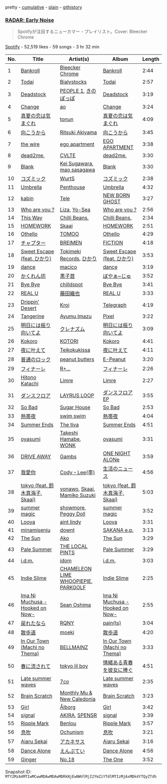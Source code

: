 pretty - [cumulative](/playlists/cumulative/37i9dQZF1DX4OR8pnFkwhR.md) - [plain](/playlists/plain/37i9dQZF1DX4OR8pnFkwhR) - [githistory](https://github.githistory.xyz/mackorone/spotify-playlist-archive/blob/main/playlists/plain/37i9dQZF1DX4OR8pnFkwhR)

### [RADAR: Early Noise ](https://open.spotify.com/playlist/37i9dQZF1DX4OR8pnFkwhR)

> Spotifyが注目するニューカマー・プレイリスト。Cover: Bleecker Chrome

[Spotify](https://open.spotify.com/user/spotify) - 52,519 likes - 59 songs - 3 hr 32 min

| No. | Title | Artist(s) | Album | Length |
|---|---|---|---|---|
| 1 | [Bankroll](https://open.spotify.com/track/1SPqbcSQ1YwORDxbZCouco) | [Bleecker Chrome](https://open.spotify.com/artist/63F60S2TQ5VC0KLx8dWNc8) | [Bankroll](https://open.spotify.com/album/3C5ywR5fla0iOLyoyBXqKj) | 2:44 |
| 2 | [Todai](https://open.spotify.com/track/6O75NV4KyMzh47TS9Zow5m) | [Bialystocks](https://open.spotify.com/artist/3y24PAHjsJ3rWvMWERM7Oe) | [Todai](https://open.spotify.com/album/4hE6Ux4bskxZzUV7HKbIES) | 2:57 |
| 3 | [Deadstock](https://open.spotify.com/track/1h3XEx3bmfIARIJQqE3NA5) | [PEOPLE 1](https://open.spotify.com/artist/2llRPLPOCvnAiUozItvPsU), [きのぽっぽ](https://open.spotify.com/artist/7wELjvjV3KJdFtxYlZ5bhf) | [Deadstock](https://open.spotify.com/album/4Z9igjlzrOpnidH6MwRhEc) | 3:19 |
| 4 | [Change](https://open.spotify.com/track/2FM1aNnqVfUsBkyTcxQmVm) | [ao](https://open.spotify.com/artist/5NUhVvh0ERaLUcVqbUfDhK) | [Change](https://open.spotify.com/album/7ybRhDFyFV9bRXMIGW6wbl) | 3:24 |
| 5 | [真夏の恋は気まぐれ](https://open.spotify.com/track/3DYLsJ0hAzbVGCOIWN011L) | [tonun](https://open.spotify.com/artist/4eF1tYcUa9voNDX7xVTrZG) | [真夏の恋は気まぐれ](https://open.spotify.com/album/6B0YhBGykGrRAfkgCe2ODk) | 4:09 |
| 6 | [向こうから](https://open.spotify.com/track/1FVA1zzhSi7U7SwTIidQeC) | [Ritsuki Akiyama](https://open.spotify.com/artist/2RyFl8CsXJDOd4hnh3RRE9) | [向こうから](https://open.spotify.com/album/6jH9JpnMI6GmtHZYAjoacR) | 3:45 |
| 7 | [the wire](https://open.spotify.com/track/1YcIUoRRC2gtPa5HN87idh) | [ego apartment](https://open.spotify.com/artist/20SNDAIdUW3fjTA14UvSj4) | [EGO APARTMENT](https://open.spotify.com/album/2eY4Vn0kpCGAIg58PlT8yB) | 3:38 |
| 8 | [dead2me.](https://open.spotify.com/track/0NsnAcdO7vVrQgPH6SoiF3) | [CVLTE](https://open.spotify.com/artist/3IVZ4DbJgnhOtXQruNdomA) | [dead2me.](https://open.spotify.com/album/6UaYSCrPhRj92JDySXKFc7) | 3:30 |
| 9 | [Blank](https://open.spotify.com/track/4b0RQRCxvOa7qifoVPZ7NM) | [Kei Sugawara](https://open.spotify.com/artist/7xlTOxmnztZVNgoPlMV6YS), [mao sasagawa](https://open.spotify.com/artist/4ZqPdBTOiHdOUnv40Wqpy8) | [Blank](https://open.spotify.com/album/5KKgfaPcmsuYRSbS1YmuvM) | 3:30 |
| 10 | [コズミック](https://open.spotify.com/track/2wIGnFXppV7dbp8I1bmA9B) | [WurtS](https://open.spotify.com/artist/6oued35Hkg7GIEXqVfBrQK) | [コズミック](https://open.spotify.com/album/5XhlBoKq69TkOtXF8uN6CA) | 2:38 |
| 11 | [Umbrella](https://open.spotify.com/track/7okiGeaZtMAjH5YnYY5CIf) | [Penthouse](https://open.spotify.com/artist/50QaWH5OLY3Pkt1XNCGk6L) | [Umbrella](https://open.spotify.com/album/6G8DaKmaUuwZmOVOYUHP5C) | 4:32 |
| 12 | [kabin](https://open.spotify.com/track/4jUywzQdvP3CJjJ4BfeDif) | [Tele](https://open.spotify.com/artist/2DesRdo7rppo0VC8cR3vsf) | [NEW BORN GHOST](https://open.spotify.com/album/0iRuZp1ClTJ1HIKPihHv8s) | 3:27 |
| 13 | [Who are you ?](https://open.spotify.com/track/5BbgSQt406V1N0G3S7sYWs) | [Liza](https://open.spotify.com/artist/2lt6QQR32fKGBooeTvd2wd), [Yo\-Sea](https://open.spotify.com/artist/0ayU6CR43tInomJqB9JfRw) | [Who are you ?](https://open.spotify.com/album/1itmOBTEkREB9z5WCRRfJX) | 2:56 |
| 14 | [This Way](https://open.spotify.com/track/3kvSdSr7h0KOn7FDFhAXLT) | [Chilli Beans.](https://open.spotify.com/artist/48apiuEaHdddhdRvfFjPB7) | [Chilli Beans.](https://open.spotify.com/album/4eAn8XoBrzPRhzNGTctv4O) | 2:34 |
| 15 | [HOMEWORK](https://open.spotify.com/track/0gq75lykNVUk0zaHVruLGB) | [Skaai](https://open.spotify.com/artist/4L05lOQs0iZSVhrnnqS66E) | [HOMEWORK](https://open.spotify.com/album/30ZEBL5NnWPGAwd80jEsHG) | 2:51 |
| 16 | [Othello](https://open.spotify.com/track/4TAnJMwy3dFjRMyYsvQ9Fh) | [TOMOO](https://open.spotify.com/artist/6rm1uaZjykvKCobTzRPs35) | [Othello](https://open.spotify.com/album/3i2MhTc7yo7UNtpSSP3Lzp) | 4:29 |
| 17 | [チャプター](https://open.spotify.com/track/5YyWqhhN1JEn7F2cqDUMQO) | [BREIMEN](https://open.spotify.com/artist/3SasVdv6zvCEY29rst8PBU) | [FICTION](https://open.spotify.com/album/2uCfgTfS5gVxOD1YFiebuE) | 4:18 |
| 18 | [Sweet Escape \(feat\. ひかり\)](https://open.spotify.com/track/6Whj4AAx1Y2xSCJhpRvTpt) | [Tokimeki Records](https://open.spotify.com/artist/73vrL9RiKlSaQFo2izavC1), [ひかり](https://open.spotify.com/artist/7FqXFvzwNYVhW12u5O3yUc) | [Sweet Escape \(feat\. ひかり\)](https://open.spotify.com/album/6QWulBLmOcERqXcs2tSxh6) | 3:53 |
| 19 | [dance](https://open.spotify.com/track/4vURlCR65nymieanZFI26k) | [macico](https://open.spotify.com/artist/3E8101axpM3NdTLpv4vhhk) | [dance](https://open.spotify.com/album/1uhRpzbQSPY7uqyBkYXpt5) | 3:19 |
| 20 | [かくれん坊](https://open.spotify.com/track/1L3UMJURyF9UVc2Z4O16s6) | [黒子首](https://open.spotify.com/artist/56pKIRNnzK6xCW508ohOo3) | [ぼやぁ\~じゅ](https://open.spotify.com/album/5sw6cVMbXiNO6T7i5vfCP5) | 3:52 |
| 21 | [Bye Bye](https://open.spotify.com/track/3hPTqw8pMF7SQpxaWngBOM) | [chilldspot](https://open.spotify.com/artist/4uJKSLGvdvinobijrcfKw4) | [Bye Bye](https://open.spotify.com/album/2oaPQosRx7EHt403lUQu07) | 3:41 |
| 22 | [REAL U](https://open.spotify.com/track/2JypeIwdyi8h4nPDQW37XZ) | [藤田織也](https://open.spotify.com/artist/1gjcLvf9YDsoMiLWQT6spd) | [REAL U](https://open.spotify.com/album/1SkiWJuQFETQaarWcCZTqh) | 3:33 |
| 23 | [Drippin' Desert](https://open.spotify.com/track/3oIRoQoLagPUYw3JcvuVeq) | [Kroi](https://open.spotify.com/artist/4S8J8Nct8lHsbzAeNJXcJa) | [Telegraph](https://open.spotify.com/album/3ismxDq0GXM0yuiF6U8We3) | 4:19 |
| 24 | [Tangerine](https://open.spotify.com/track/4rtqhoePcvl6hl9f3yUQY2) | [Ayumu Imazu](https://open.spotify.com/artist/51fH9mmZDwz1mSgUmgQIjM) | [Pixel](https://open.spotify.com/album/51Y53YMSaFCzxF6qEXkye9) | 3:22 |
| 25 | [明日には振り向いてよ](https://open.spotify.com/track/0naHfononc9Vyfudm4LIFj) | [クレナズム](https://open.spotify.com/artist/72PvGatrHUWZIbyyntvdpM) | [明日には振り向いてよ](https://open.spotify.com/album/5aDHbkNhsnb00OwJFh3PZp) | 3:09 |
| 26 | [Kokoro](https://open.spotify.com/track/5oGi5k0lEGM5Akm8zyBfJ2) | [KOTORI](https://open.spotify.com/artist/6NlY4hC3DxmaCG2rSZv0fL) | [Kokoro](https://open.spotify.com/album/0SCTqTl7d70z4t0Fgrjyw6) | 4:41 |
| 27 | [夜に叶えて](https://open.spotify.com/track/3u44dFRzepo5r8bG6yfsmy) | [Teikokukissa](https://open.spotify.com/artist/3Ea1v0dzfa8Q8hVc4qWqFQ) | [夜に叶えて](https://open.spotify.com/album/2niwXjOARaguHprBwR9SBc) | 4:11 |
| 28 | [普通のロック](https://open.spotify.com/track/3YolTYm3e3Bc23wosdUs70) | [peanut butters](https://open.spotify.com/artist/54hEgY8Ut3i0OriX1fELbP) | [E\-Peanut](https://open.spotify.com/album/1n6UmAxDAo3JMcKhKWcDu6) | 3:20 |
| 29 | [フィナーレ](https://open.spotify.com/track/6QvyZ3BBTTu66ynGkY1J41) | [R+...](https://open.spotify.com/artist/0h64O16J1F4o7wfmOBhN32) | [フィナーレ](https://open.spotify.com/album/59JFCRRQCXAU3pb0AbzvD0) | 2:26 |
| 30 | [Hitono Katachi](https://open.spotify.com/track/04HdAkdqkHsxE6g4pCtKvx) | [Limre](https://open.spotify.com/artist/7hDICOxRG5iwTYyMUiYSHT) | [Limre](https://open.spotify.com/album/5CK1FaKsSogYM6ufKrUcv3) | 2:27 |
| 31 | [ダンスフロア](https://open.spotify.com/track/4DB9XpxWVdGXsHjX8YoIzF) | [LAYRUS LOOP](https://open.spotify.com/artist/3EO554jUf79NLR9mBuD2vk) | [ダンスフロアEP](https://open.spotify.com/album/0OqXDoI0GTKevz8B96ueE9) | 3:55 |
| 32 | [So Bad](https://open.spotify.com/track/6C6vyS9KNrSj2arxF9N2QF) | [Sugar House](https://open.spotify.com/artist/688OLNQQtC0VGgYhVXCYVP) | [So Bad](https://open.spotify.com/album/4KTXCOR3hJNkVGWJ5Nh2Pw) | 2:53 |
| 33 | [熱帯夜](https://open.spotify.com/track/112kowSRpto8kuq8ZJYkWc) | [swim swim](https://open.spotify.com/artist/2se9xMe6mXRqmRQD8jmNpf) | [熱帯夜](https://open.spotify.com/album/3BiSgv3GdEveK9Mt2nlXtL) | 4:04 |
| 34 | [Summer Ends](https://open.spotify.com/track/3g8qRMTfUJ8zUUisdzmRfh) | [The tiva](https://open.spotify.com/artist/4QAZydJKmIPBmDHwqp1k6s) | [Summer Ends](https://open.spotify.com/album/1KqJUE3wJ7cB0JLXJiJIJs) | 4:51 |
| 35 | [oyasumi](https://open.spotify.com/track/1Niskql6jtIvQd1YOT0xS2) | [Takeshi Hamabe](https://open.spotify.com/artist/3q8VJeubJWKiRO0hw9tGhp), [WONK](https://open.spotify.com/artist/15B9FrdU78YP1NVHRekesE) | [oyasumi](https://open.spotify.com/album/2dTrVXQxJUcjV41vUr6xL4) | 3:31 |
| 36 | [DRIVE AWAY](https://open.spotify.com/track/0vW92UN6Bd8BFLBoxrCZHW) | [Gambs](https://open.spotify.com/artist/16AEm9MJ06RFrLAsbqCiwv) | [ONE NIGHT ALONe](https://open.spotify.com/album/0WKurIdB96b0JSawNbzh1J) | 3:59 |
| 37 | [我愛你](https://open.spotify.com/track/7jXoUqjqJVQGHDBs9ZGy08) | [Cody・Lee\(李\)](https://open.spotify.com/artist/6ccfWQCLB9Gu3caY9gR5dX) | [生活のニュース](https://open.spotify.com/album/2pccOr7xk2EmlL2FAid7Gz) | 4:56 |
| 38 | [tokyo \(feat\. 鈴木真海子, Skaai\)](https://open.spotify.com/track/3tL2fCJDegsWrsCZEZTf82) | [yonawo](https://open.spotify.com/artist/61VsO6rn8khCQDSRp8tTeZ), [Skaai](https://open.spotify.com/artist/4L05lOQs0iZSVhrnnqS66E), [Mamiko Suzuki](https://open.spotify.com/artist/21bkNzNX7do9qb8SM9wFQF) | [tokyo \(feat\. 鈴木真海子, Skaai\)](https://open.spotify.com/album/0HAFkJH7wyUpNEZJMB6pP6) | 5:03 |
| 39 | [summer magic](https://open.spotify.com/track/0Ho6R2SLilYWwABq2jvjDy) | [showmore](https://open.spotify.com/artist/5iISQR00Eel3mcB8eKlsRt), [Peggy Doll](https://open.spotify.com/artist/7enIQp3MHjqkOLVAXvcwDs) | [summer magic](https://open.spotify.com/album/18UK124C27nPnkqSuTKkVq) | 3:52 |
| 40 | [Loova](https://open.spotify.com/track/6CjOWkHBN8ZDUNcDrR1XGz) | [aint lindy](https://open.spotify.com/artist/1fQGGKBMELqEeoBsoywDrC) | [Loova](https://open.spotify.com/album/49AVdl1YAYHYkZBqEsJLmG) | 3:31 |
| 41 | [minamisenju](https://open.spotify.com/track/1mp86sit6E3951MCbwvAj3) | [downt](https://open.spotify.com/artist/1u3B7ghkXe7pvfxZTmBJlV) | [SAKANA e.p.](https://open.spotify.com/album/0ZeigWcAC16AtsdVXBzLJ5) | 3:13 |
| 42 | [The Sun](https://open.spotify.com/track/11Gi13v5tOergV1LjEbbDT) | [Ako](https://open.spotify.com/artist/3OZH8bAVViRcIjo4vUuIRz) | [The Sun](https://open.spotify.com/album/4U9TfKHxuKyPdFO5emYrfH) | 3:29 |
| 43 | [Pale Summer](https://open.spotify.com/track/3u8LTDwcLfCCtu7mTj9eT9) | [THE LOCAL PINTS](https://open.spotify.com/artist/771IcrenZVG0AS8LmOVwa3) | [Pale Summer](https://open.spotify.com/album/2eShlYlfZ4t3hCfOLjKaNN) | 3:29 |
| 44 | [i.d.m.](https://open.spotify.com/track/6F9a1oxY5q5oV0tIoioH7u) | [idom](https://open.spotify.com/artist/2f1JDLogY8kLi804QEmMzx) | [i.d.m.](https://open.spotify.com/album/0LEBJBoWkx8DuUqdlvguHy) | 3:03 |
| 45 | [Indie Slime](https://open.spotify.com/track/40cN265DZzEX7gg4jPU6SQ) | [CHAMELEON LIME WHOOPIEPIE](https://open.spotify.com/artist/1uP5mPkWII7Tcxp7xtqPmj), [PARKGOLF](https://open.spotify.com/artist/56oGj3qZcyqRZkHL4IrMz9) | [Indie Slime](https://open.spotify.com/album/1JNqR6Octbf9QtuD9zlOOh) | 2:25 |
| 46 | [Ima Ni Muchusa \-Hooked on Now\-](https://open.spotify.com/track/6hA0jCjXVkz1ScvcPnBaQk) | [Sean Oshima](https://open.spotify.com/artist/4LC3wsmgBW48A6DtXtCWsw) | [Ima Ni Muchusa \-Hooked on Now\-](https://open.spotify.com/album/6mGnSY6WxNxnR6VC9lu5c5) | 2:55 |
| 47 | [戻れたなら](https://open.spotify.com/track/6GnIlXPdycoTJB9KWEKCv0) | [RQNY](https://open.spotify.com/artist/5G395u0vEWgpDykp47OjSP) | [pain\(ts\)](https://open.spotify.com/album/5K76QIpoP5WXRvjnXhVOe2) | 3:04 |
| 48 | [散歩道](https://open.spotify.com/track/4bEnMDDfHrfgnxb5ea8LBy) | [moeki](https://open.spotify.com/artist/6fR38gpMfHJIKnbWNcQqfM) | [散歩道](https://open.spotify.com/album/1BRlmHDS6X3DxeAcVEXadr) | 4:20 |
| 49 | [In Our Town \(Machi no Thema\)](https://open.spotify.com/track/6ySroP2ie6CIR97pfrE671) | [BELLMAINZ](https://open.spotify.com/artist/4dbOK4V3g2bSvFZvrhcHCm) | [In Our Town \(Machi no Thema\)](https://open.spotify.com/album/5VgaypCI4Tq6lFgmVAPOiA) | 3:33 |
| 50 | [春に流されて](https://open.spotify.com/track/6X6VC5EEcUgVsSH99VKWec) | [tokyo lil boy](https://open.spotify.com/artist/1DQ6X369mAKA7zsYDZcA3w) | [情緒ある青春を彼女に捧ぐ](https://open.spotify.com/album/2FPcSqOlEWbk3tfGCgEbiZ) | 4:51 |
| 51 | [Late summer waves](https://open.spotify.com/track/2nmfkEVZwZqSPmJnmgJqIu) | [7co](https://open.spotify.com/artist/6NufSYYINeynKg28cGEB2p) | [Late summer waves](https://open.spotify.com/album/1uOlgoXblcCIlAAMdR63GU) | 2:35 |
| 52 | [Brain Scratch](https://open.spotify.com/track/1AzGq7oRfqR36LzaCWTiTI) | [Monthly Mu & New Caledonia](https://open.spotify.com/artist/57KdMq2pCCdMjConSyzDsN) | [Brain Scratch](https://open.spotify.com/album/71tODak7A2364WwWyGhXcf) | 3:23 |
| 53 | [Girl](https://open.spotify.com/track/1TVuQ54AaNhpE7QmBakvtp) | [Ålborg](https://open.spotify.com/artist/5RG6CMtljJC7BbVIfx0j7V) | [Girl](https://open.spotify.com/album/4es0Pxx1C9K59o1HPmp0JU) | 3:42 |
| 54 | [signal](https://open.spotify.com/track/5SAVeDv2tKYyfPm7NJ6zTr) | [AKIRA](https://open.spotify.com/artist/6ssW8So4tdpbto3NUOktqv), [SPENSR](https://open.spotify.com/artist/5jzmNh6iGnT9NpmQSHGeiO) | [signal](https://open.spotify.com/album/0kT3niMIXUSdbzd7dLDO81) | 3:39 |
| 55 | [Ripple Mark](https://open.spotify.com/track/72r5XknxIgSLqw0DmIzDfz) | [Benlou](https://open.spotify.com/artist/4sECzRxkhQ0LmFaufbgbKj) | [Ripple Mark](https://open.spotify.com/album/0u2Pzi8BJ9yBjY2RUbEmQ8) | 3:57 |
| 56 | [息吹](https://open.spotify.com/track/3Tz0b6ULiMsUBJwiuidki5) | [Ochunism](https://open.spotify.com/artist/3w5Y9qujoqMYzjk6aIgpnS) | [息吹](https://open.spotify.com/album/2p8gHD8uhrdc2go4Fl8kKo) | 3:21 |
| 57 | [Aiaru Sekai](https://open.spotify.com/track/7FzuvU29KpohVxXr4DFcEN) | [アカネサス](https://open.spotify.com/artist/7E61BhEMgngwg7EPgS17vl) | [Aiaru Sekai](https://open.spotify.com/album/62D26AgLZHyTMsLFYrAN4R) | 3:16 |
| 58 | [Dance Alone](https://open.spotify.com/track/2kpZkWCfmuSvn8CZYGvNkO) | [えんぷてい](https://open.spotify.com/artist/7zzRFLfG1OzxyobuR74moh) | [Dance Alone](https://open.spotify.com/album/2grXUKK5gDiBlcWcpbKm6Y) | 4:56 |
| 59 | [Ginger](https://open.spotify.com/track/3JRQx0Z6DqXdiiPhC6ursV) | [No.18](https://open.spotify.com/artist/2OmPvjarEhRq29rXnl4yc5) | [The One](https://open.spotify.com/album/78N2PusW7lbIHccjOsxzgC) | 3:52 |

Snapshot ID: `MTY2MzA4MTIwMCwwMDAwMDAwMDRkNjEwNWVlMjI2YmZiYTdlMTIzMjAxMDk4YTQyZTdh`

